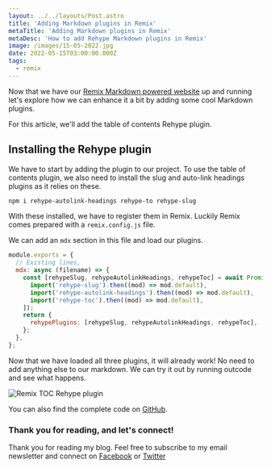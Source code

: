 ```yaml
---
layout: ../../layouts/Post.astro
title: 'Adding Markdown plugins in Remix'
metaTitle: 'Adding Markdown plugins in Remix'
metaDesc: 'How to add Rehype Markdown plugins in Remix'
image: /images/15-05-2022.jpg
date: 2022-05-15T03:00:00.000Z
tags:
  - remix
---
```


Now that we have our [Remix Markdown powered website](https://daily-dev-tips.com/posts/remix-markdown-overview-page/) up and running let's explore how we can enhance it a bit by adding some cool Markdown plugins.

For this article, we'll add the table of contents Rehype plugin.

## Installing the Rehype plugin

We have to start by adding the plugin to our project.
To use the table of contents plugin, we also need to install the slug and auto-link headings plugins as it relies on these.

```bash
npm i rehype-autolink-headings rehype-to rehype-slug
```

With these installed, we have to register them in Remix. Luckily Remix comes prepared with a `remix.config.js` file.

We can add an `mdx` section in this file and load our plugins.

```js
module.exports = {
  // Existing lines,
  mdx: async (filename) => {
    const [rehypeSlug, rehypeAutolinkHeadings, rehypeToc] = await Promise.all([
      import('rehype-slug').then((mod) => mod.default),
      import('rehype-autolink-headings').then((mod) => mod.default),
      import('rehype-toc').then((mod) => mod.default),
    ]);
    return {
      rehypePlugins: [rehypeSlug, rehypeAutolinkHeadings, rehypeToc],
    };
  },
};
```

Now that we have loaded all three plugins, it will already work! No need to add anything else to our markdown.
We can try it out by running outcode and see what happens.

![Remix TOC Rehype plugin](https://cdn.hashnode.com/res/hashnode/image/upload/v1651734761667/HC3aoqgw5.gif)

<!-- <video autoplay loop muted playsinline>
  <source src="https://res.cloudinary.com/daily-dev-tips/video/upload/v1651734760/remix-toc_kzbay9.webm" type="video/webm" />
  <source src="https://res.cloudinary.com/daily-dev-tips/video/upload/v1651734757/remix-toc_qdbkam.mp4" type="video/mp4" />
</video> -->

You can also find the complete code on [GitHub](https://github.com/rebelchris/remix-starter/tree/markdown-plugin).

### Thank you for reading, and let's connect!

Thank you for reading my blog. Feel free to subscribe to my email newsletter and connect on [Facebook](https://www.facebook.com/DailyDevTipsBlog) or [Twitter](https://twitter.com/DailyDevTips1)
